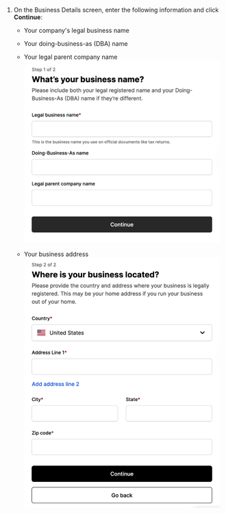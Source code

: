 1.  On the Business Details screen, enter the following information and click **Continue**:

    - Your company's legal business name
    - Your doing-business-as (DBA) name
    - Your legal parent company name
      ![Org Details Form](images/bcwc01.png)

    - Your business address
      ![Org Address](images/bcwc02.png)
